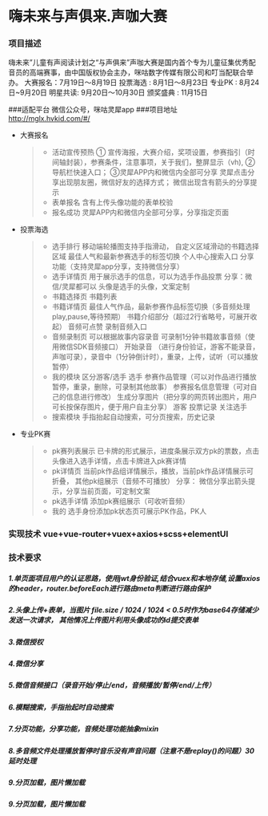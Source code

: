 # 嗨未来与声俱来.声咖大赛

### 项目描述
嗨未来”儿童有声阅读计划之“与声俱来”声咖大赛是国内首个专为儿童征集优秀配音员的高端赛事，由中国版权协会主办，咪咕数字传媒有限公司和叮当配联合举办。
大赛报名：7月19日～8月19日
投票海选 :  8月1日～8月23日
专业PK :  8月24日~9月20日
明星共读: 9月20日～10月30日
颁奖盛典 : 11月15日

###适配平台
微信公众号，咪咕灵犀app
###项目地址
http://mglx.hvkid.com/#/
* 大赛报名
	> * 活动宣传预热
		① 宣传海报，大赛介绍，奖项设置，参赛指引（时间轴封装），参赛条件，注意事项，关于我们，整屏显示（vh),
		②导航栏快速入口；
		③灵犀APP内和微信内全部可分享
		灵犀点击分享出现朋友圈，微信好友的选择方式；
		微信出现含有箭头的分享提示
	> * 表单报名
		含有上传头像功能的表单校验
	> * 报名成功
		灵犀APP内和微信内全部可分享，分享指定页面
* 投票海选
	> * 选手排行
		移动端轮播图支持手指滑动， 
		自定义区域滑动的书籍选择区域
		最佳人气和最新参赛选手的标签切换
		个人中心搜索入口
		分享功能（支持灵犀app分享，支持微信分享）         
	> * 选手详情页
		用于展示选手的信息，可以为选手作品投票
		分享：微信/灵犀都可以 头像是选手的头像，文案定制
	> * 书籍选择页
		书籍列表
	> * 书籍详情页
		最佳人气作品，最新参赛作品标签切换（多音频处理play,pause,等待预期）
		书籍介绍部分（超过2行省略号，可展开收起）
		音频可点赞
		录制音频入口
	> * 音频录制页
		可以根据故事内容录音
		可录制1分钟书籍故事音频（使用微信SDK音频接口）
		开始录音 （进行身份验证，游客不能录音，声咖可录），录音中（1分钟倒计时），重录，上传，试听（可以播放暂停）
	> * 我的模块
		区分游客/选手
		选手
		参赛作品管理（可以对作品进行播放暂停，重录，删除，可录制其他故事）
		参赛报名信息管理（可对自己的信息进行修改）
		生成分享图片（把分享的网页转出图片，用户可长按保存图片，便于用户自主分享）
		游客
		投票记录
		关注选手		
	>* 搜索模块
		手指抬起自动搜索，可分页搜索，历史记录
	
* 专业PK赛
	> * pk赛列表展示
		已卡牌的形式展示，进度条展示双方pk的票数，点击头像进入选手详情，点击卡牌进入pk赛详情
	> * pk详情页
		当前pk作品组详情展示，播放，当前pk作品详情展示可折叠， 其他pk组展示（音频不可播放）
		分享： 微信分享出箭头提示，分享当前页面，可定制文案
	> * pk选手详情
		添加pk赛组展示（可收听音频）
	> * 我的
		选手身份添加pk状态页可展示PK作品，PK人

### 实现技术 vue+vue-router+vuex+axios+scss+elementUI
### 技术要求
##### 1.单页面项目用户的认证思路，使用jwt身份验证,结合vuex和本地存储,设置axios的header，router.beforeEach进行路由meta判断进行路由保护
##### 2.头像上传+表单，当图片 file.size / 1024 / 1024 < 0.5时作为base64存储减少发送一次请求， 其他情况上传图片利用头像成功的id提交表单
##### 3.微信授权
##### 4.微信分享
##### 5.微信音频接口（录音开始/停止/end，音频播放/暂停/end/上传）
##### 6.模糊搜索，手指抬起时自动搜索
##### 7.分页功能，分享功能，音频处理功能抽象mixin
##### 8.多音频文件处理播放暂停时音乐没有声音问题（注意不是replay()的问题）30延时处理
##### 9.分页加载，图片懒加载
##### 9.分页加载，图片懒加载
